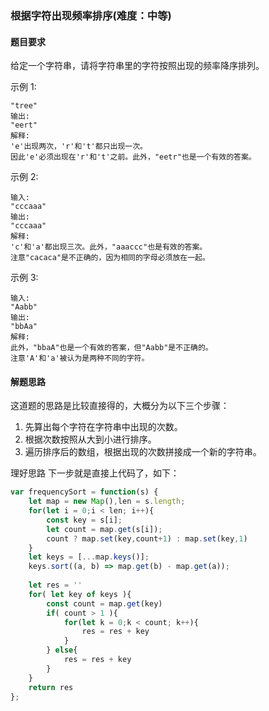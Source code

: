 ### 根据字符出现频率排序(难度：中等)

#### 题目要求

给定一个字符串，请将字符串里的字符按照出现的频率降序排列。

示例 1:

```输入:
"tree"
输出:
"eert"
解释:
'e'出现两次，'r'和't'都只出现一次。
因此'e'必须出现在'r'和't'之前。此外，"eetr"也是一个有效的答案。
```

示例 2:
```
输入:
"cccaaa"
输出:
"cccaaa"
解释:
'c'和'a'都出现三次。此外，"aaaccc"也是有效的答案。
注意"cacaca"是不正确的，因为相同的字母必须放在一起。
```

示例 3:
```
输入:
"Aabb"
输出:
"bbAa"
解释:
此外，"bbaA"也是一个有效的答案，但"Aabb"是不正确的。
注意'A'和'a'被认为是两种不同的字符。
```
#### 解题思路
这道题的思路是比较直接得的，大概分为以下三个步骤：
1. 先算出每个字符在字符串中出现的次数。
2. 根据次数按照从大到小进行排序。
3. 遍历排序后的数组，根据出现的次数拼接成一个新的字符串。

理好思路 下一步就是直接上代码了，如下：
```JavaScript
var frequencySort = function(s) {
    let map = new Map(),len = s.length;
    for(let i = 0;i < len; i++){
        const key = s[i];
        let count = map.get(s[i]);
        count ? map.set(key,count+1) : map.set(key,1)
    }
    let keys = [...map.keys()];
    keys.sort((a, b) => map.get(b) - map.get(a));
    
    let res = ''
    for( let key of keys ){
        const count = map.get(key)
        if( count > 1 ){
            for(let k = 0;k < count; k++){
                res = res + key
            }
        } else{
            res = res + key
        }
    }
    return res
};
```

